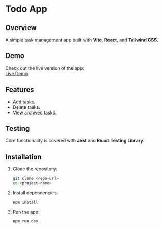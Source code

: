 # Todo App

## Overview

A simple task management app built with **Vite**, **React**, and **Tailwind CSS**.

## Demo

Check out the live version of the app:  
[Live Demo](https://arqu33n.github.io/todo-app/home)

## Features

- Add tasks.
- Delete tasks.
- View archived tasks.

## Testing

Core functionality is covered with **Jest** and **React Testing Library**.

## Installation

1. Clone the repository:

   ```bash
   git clone <repo-url>
   cd <project-name>
   ```

2. Install dependencies:

   ```bash
   npm install
   ```

3. Run the app:

   ```bash
   npm run dev
   ```
